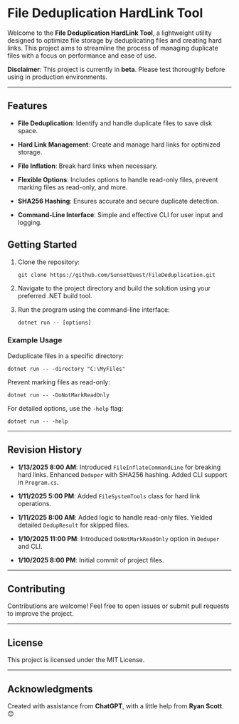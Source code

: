 File Deduplication HardLink Tool
================================

Welcome to the **File Deduplication HardLink Tool**, a lightweight utility designed to optimize file storage by deduplicating files and creating hard links. This project aims to streamline the process of managing duplicate files with a focus on performance and ease of use.

**Disclaimer**: This project is currently in **beta**. Please test thoroughly before using in production environments.

* * * * *

Features
--------

-   **File Deduplication**: Identify and handle duplicate files to save disk space.

-   **Hard Link Management**: Create and manage hard links for optimized storage.

-   **File Inflation**: Break hard links when necessary.

-   **Flexible Options**: Includes options to handle read-only files, prevent marking files as read-only, and more.

-   **SHA256 Hashing**: Ensures accurate and secure duplicate detection.

-   **Command-Line Interface**: Simple and effective CLI for user input and logging.

Getting Started
---------------

1.  Clone the repository:

    ```
    git clone https://github.com/SunsetQuest/FileDeduplication.git
    ```

2.  Navigate to the project directory and build the solution using your preferred .NET build tool.

3.  Run the program using the command-line interface:

    ```
    dotnet run -- [options]
    ```

### Example Usage

Deduplicate files in a specific directory:

```
dotnet run -- -directory "C:\MyFiles"
```

Prevent marking files as read-only:

```
dotnet run -- -DoNotMarkReadOnly
```

For detailed options, use the `-help` flag:

```
dotnet run -- -help
```

* * * * *

Revision History
----------------

-   **1/13/2025 8:00 AM**: Introduced `FileInflateCommandLine` for breaking hard links. Enhanced `Deduper` with SHA256 hashing. Added CLI support in `Program.cs`.

-   **1/11/2025 5:00 PM**: Added `FileSystemTools` class for hard link operations.

-   **1/11/2025 8:00 AM**: Added logic to handle read-only files. Yielded detailed `DedupResult` for skipped files.

-   **1/10/2025 11:00 PM**: Introduced `DoNotMarkReadOnly` option in `Deduper` and CLI.

-   **1/10/2025 8:00 PM**: Initial commit of project files.

* * * * *

Contributing
------------

Contributions are welcome! Feel free to open issues or submit pull requests to improve the project.

* * * * *

License
-------

This project is licensed under the MIT License.

* * * * *

Acknowledgments
---------------

Created with assistance from **ChatGPT**, with a little help from **Ryan Scott**. 😊
